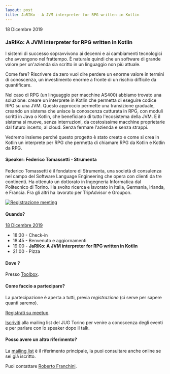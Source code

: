 ```yaml
---
layout: post
title: JaRIKo - A JVM interpreter for RPG written in Kotlin
---
```


18 Dicembre 2019

### JaRIKo: A JVM interpreter for RPG written in Kotlin

I sistemi di successo sopravvivono ai decenni e ai cambiamenti
tecnologici che avvengono nel frattempo. È naturale quindi che un
software di grande valore per un'azienda sia scritto in un linguaggio
non più attuale.

Come fare? Riscrivere da zero vuol dire perdere un enorme valore in
termini di conoscenza, un investimento enorme a fronte di un rischio
difficile da quantificare.

Nel caso di RPG (un linguaggio per macchine AS400) abbiamo trovato una
soluzione: creare un interprete in Kotlin che permetta di eseguire
codice RPG su una JVM. Questo approccio permette una transizione
graduale, creando un sistema che unisce la conoscenza catturata in
RPG, con moduli scritti in Java o Kotlin, che beneficiano di tutto
l'ecosistema della JVM. E il sistema si muove, senza interruzioni, da
costosissime macchine proprietarie dal futuro incerto, al cloud. Senza
fermare l'azienda e senza strappi.

Vedremo insieme perché questo progetto è stato creato e come si crea
in Kotlin un interprete per RPG che permetta di chiamare RPG da Kotlin
e Kotlin da RPG.

#### Speaker: Federico Tomassetti - Strumenta

Federico Tomassetti è il fondatore di Strumenta, una società di
consulenza nel campo del Software Language Engineering che opera con
clienti da tre continenti. Ha ottenuto un dottorato in Ingegneria
Informatica dal Politecnico di Torino. Ha svolto ricerca e lavorato in
Italia, Germania, Irlanda, e Francia. Fra gli altri ha lavorato per
TripAdvisor e Groupon.

[![Registrazione meeting](https://i.ytimg.com/vi/ykmgp7iN-_k/hqdefault.jpg)](https://www.youtube.com/watch?v=ykmgp7iN-_k)

#### Quando?

<u>18 Dicembre 2019</u>

* 18:30 - Check-in
* 18:45 - Benvenuto e aggiornamenti
* 19:00 - **JaRIKo: A JVM interpreter for RPG written in Kotlin**
* 21:00 - Pizza

#### Dove ?

Presso [Toolbox](/places/toolbox/).

#### Come faccio a partecipare?

La partecipazione è aperta a tutti, previa *registrazione* (ci serve per sapere quanti saremo).

[Registrati su meetup](https://www.meetup.com/JUGTorino/events/266577200).

[Iscriviti](/subscribe/) alla mailing list del JUG Torino per venire a conoscenza degli eventi e per parlare con lo speaker dopo il talk.

#### Posso avere un altro riferimento?

La [mailing list](https://groups.yahoo.com/groups/it-torino-java-jug) è il riferimento principale, la puoi consultare anche online se sei già iscritto.

Puoi contattare [Roberto Franchini](/people/robertofranchini/).
